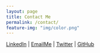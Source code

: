 ```yaml
---
layout: page
title: Contact Me
permalink: /contact/
feature-img: "img/color.png"
---
```


<div class="contacts cntrTxt">
  <a href="https://www.linkedin.com/in/tyrantdavis/">LinkedIn</a> <span class="contactPipes">|</span>
  <a href="mailto:tyrantdavisengineer@gmail.com">EmailMe</a> <span class="contactPipes">|</span>
  <a href="https://www.twitter.com/tyrant_davis/">Twitter</a> <span class="contactPipes">|</span>
  <a href="https://github.com/tyrantdavis">GitHub</a>
</div>

